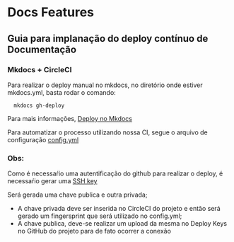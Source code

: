 # Docs Features

## Guia para implanação do deploy contínuo de Documentação 
### Mkdocs + CircleCI

Para realizar o deploy manual no mkdocs, no diretório onde estiver mkdocs.yml, basta rodar o comando:

```
  mkdocs gh-deploy  
```
Para mais informações, [Deploy no Mkdocs](https://www.mkdocs.org/user-guide/deploying-your-docs/) 

Para automatizar o processo utilizando nossa CI, segue o arquivo de configuração [config.yml](https://github.com/thiagorpereira/DocsFeatures/blob/master/.circleci/config.yml)

### Obs:
Como é necessaŕio uma autentificação do github para realizar o deploy, é necessaŕio gerar uma [SSH key](https://help.github.com/en/enterprise/2.17/user/authenticating-to-github/generating-a-new-ssh-key-and-adding-it-to-the-ssh-agent)

Será gerada uma chave publica e outra privada;
* A chave privada deve ser inserida no CircleCI do projeto e então será gerado um fingersprint que será utilizado no config.yml; 
* A chave publica, deve-se realizar um upload da mesma no Deploy Keys no GitHub do projeto para de fato ocorrer a conexão



